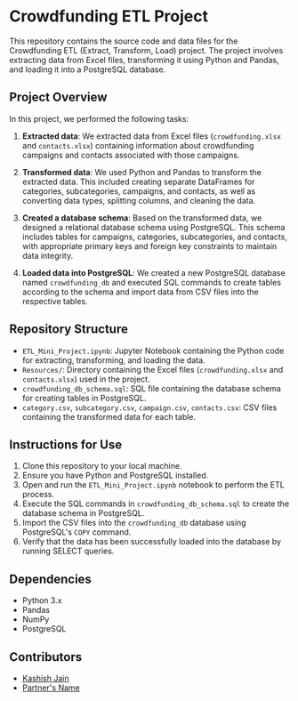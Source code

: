 # Crowdfunding ETL Project

This repository contains the source code and data files for the Crowdfunding ETL (Extract, Transform, Load) project. The project involves extracting data from Excel files, transforming it using Python and Pandas, and loading it into a PostgreSQL database.

## Project Overview

In this project, we performed the following tasks:

1. **Extracted data**: We extracted data from Excel files (`crowdfunding.xlsx` and `contacts.xlsx`) containing information about crowdfunding campaigns and contacts associated with those campaigns.

2. **Transformed data**: We used Python and Pandas to transform the extracted data. This included creating separate DataFrames for categories, subcategories, campaigns, and contacts, as well as converting data types, splitting columns, and cleaning the data.

3. **Created a database schema**: Based on the transformed data, we designed a relational database schema using PostgreSQL. This schema includes tables for campaigns, categories, subcategories, and contacts, with appropriate primary keys and foreign key constraints to maintain data integrity.

4. **Loaded data into PostgreSQL**: We created a new PostgreSQL database named `crowdfunding_db` and executed SQL commands to create tables according to the schema and import data from CSV files into the respective tables.

## Repository Structure

- `ETL_Mini_Project.ipynb`: Jupyter Notebook containing the Python code for extracting, transforming, and loading the data.
- `Resources/`: Directory containing the Excel files (`crowdfunding.xlsx` and `contacts.xlsx`) used in the project.
- `crowdfunding_db_schema.sql`: SQL file containing the database schema for creating tables in PostgreSQL.
- `category.csv`, `subcategory.csv`, `campaign.csv`, `contacts.csv`: CSV files containing the transformed data for each table.

## Instructions for Use

1. Clone this repository to your local machine.
2. Ensure you have Python and PostgreSQL installed.
3. Open and run the `ETL_Mini_Project.ipynb` notebook to perform the ETL process.
4. Execute the SQL commands in `crowdfunding_db_schema.sql` to create the database schema in PostgreSQL.
5. Import the CSV files into the `crowdfunding_db` database using PostgreSQL's `COPY` command.
6. Verify that the data has been successfully loaded into the database by running SELECT queries.

## Dependencies

- Python 3.x
- Pandas
- NumPy
- PostgreSQL

## Contributors

- [Kashish Jain](https://github.com/kasheshjaiin)
- [Partner's Name](https://github.com/partnerusername)
